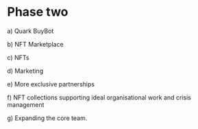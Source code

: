 # Phase two

a) Quark BuyBot&#x20;

b) NFT Marketplace

c) NFTs

d) Marketing

e) More exclusive partnerships

f) NFT collections supporting ideal organisational work and crisis management

g) Expanding the core team.
